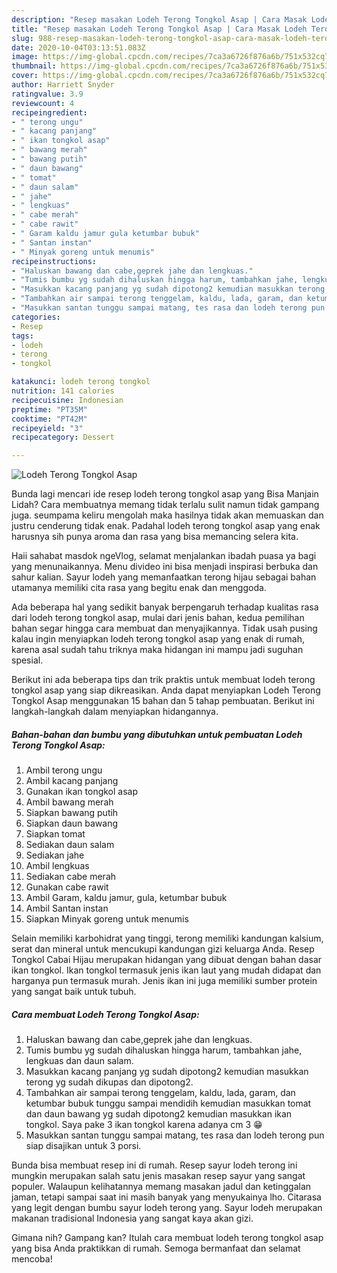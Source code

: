 ```yaml
---
description: "Resep masakan Lodeh Terong Tongkol Asap | Cara Masak Lodeh Terong Tongkol Asap Yang Sedap"
title: "Resep masakan Lodeh Terong Tongkol Asap | Cara Masak Lodeh Terong Tongkol Asap Yang Sedap"
slug: 988-resep-masakan-lodeh-terong-tongkol-asap-cara-masak-lodeh-terong-tongkol-asap-yang-sedap
date: 2020-10-04T03:13:51.083Z
image: https://img-global.cpcdn.com/recipes/7ca3a6726f876a6b/751x532cq70/lodeh-terong-tongkol-asap-foto-resep-utama.jpg
thumbnail: https://img-global.cpcdn.com/recipes/7ca3a6726f876a6b/751x532cq70/lodeh-terong-tongkol-asap-foto-resep-utama.jpg
cover: https://img-global.cpcdn.com/recipes/7ca3a6726f876a6b/751x532cq70/lodeh-terong-tongkol-asap-foto-resep-utama.jpg
author: Harriett Snyder
ratingvalue: 3.9
reviewcount: 4
recipeingredient:
- " terong ungu"
- " kacang panjang"
- " ikan tongkol asap"
- " bawang merah"
- " bawang putih"
- " daun bawang"
- " tomat"
- " daun salam"
- " jahe"
- " lengkuas"
- " cabe merah"
- " cabe rawit"
- " Garam kaldu jamur gula ketumbar bubuk"
- " Santan instan"
- " Minyak goreng untuk menumis"
recipeinstructions:
- "Haluskan bawang dan cabe,geprek jahe dan lengkuas."
- "Tumis bumbu yg sudah dihaluskan hingga harum, tambahkan jahe, lengkuas dan daun salam."
- "Masukkan kacang panjang yg sudah dipotong2 kemudian masukkan terong yg sudah dikupas dan dipotong2."
- "Tambahkan air sampai terong tenggelam, kaldu, lada, garam, dan ketumbar bubuk tunggu sampai mendidih kemudian masukkan tomat dan daun bawang yg sudah dipotong2 kemudian masukkan ikan tongkol. Saya pake 3 ikan tongkol karena adanya cm 3 😁"
- "Masukkan santan tunggu sampai matang, tes rasa dan lodeh terong pun siap disajikan untuk 3 porsi."
categories:
- Resep
tags:
- lodeh
- terong
- tongkol

katakunci: lodeh terong tongkol 
nutrition: 141 calories
recipecuisine: Indonesian
preptime: "PT35M"
cooktime: "PT42M"
recipeyield: "3"
recipecategory: Dessert

---
```



![Lodeh Terong Tongkol Asap](https://img-global.cpcdn.com/recipes/7ca3a6726f876a6b/751x532cq70/lodeh-terong-tongkol-asap-foto-resep-utama.jpg)

Bunda lagi mencari ide resep lodeh terong tongkol asap yang Bisa Manjain Lidah? Cara membuatnya memang tidak terlalu sulit namun tidak gampang juga. seumpama keliru mengolah maka hasilnya tidak akan memuaskan dan justru cenderung tidak enak. Padahal lodeh terong tongkol asap yang enak harusnya sih punya aroma dan rasa yang bisa memancing selera kita.

Haii sahabat masdok ngeVlog, selamat menjalankan ibadah puasa ya bagi yang menunaikannya. Menu divideo ini bisa menjadi inspirasi berbuka dan sahur kalian. Sayur lodeh yang memanfaatkan terong hijau sebagai bahan utamanya memiliki cita rasa yang begitu enak dan menggoda.

Ada beberapa hal yang sedikit banyak berpengaruh terhadap kualitas rasa dari lodeh terong tongkol asap, mulai dari jenis bahan, kedua pemilihan bahan segar hingga cara membuat dan menyajikannya. Tidak usah pusing kalau ingin menyiapkan lodeh terong tongkol asap yang enak di rumah, karena asal sudah tahu triknya maka hidangan ini mampu jadi suguhan spesial.


Berikut ini ada beberapa tips dan trik praktis untuk membuat lodeh terong tongkol asap yang siap dikreasikan. Anda dapat menyiapkan Lodeh Terong Tongkol Asap menggunakan 15 bahan dan 5 tahap pembuatan. Berikut ini langkah-langkah dalam menyiapkan hidangannya.

<!--inarticleads1-->

##### Bahan-bahan dan bumbu yang dibutuhkan untuk pembuatan Lodeh Terong Tongkol Asap:

1. Ambil  terong ungu
1. Ambil  kacang panjang
1. Gunakan  ikan tongkol asap
1. Ambil  bawang merah
1. Siapkan  bawang putih
1. Siapkan  daun bawang
1. Siapkan  tomat
1. Sediakan  daun salam
1. Sediakan  jahe
1. Ambil  lengkuas
1. Sediakan  cabe merah
1. Gunakan  cabe rawit
1. Ambil  Garam, kaldu jamur, gula, ketumbar bubuk
1. Ambil  Santan instan
1. Siapkan  Minyak goreng untuk menumis


Selain memiliki karbohidrat yang tinggi, terong memiliki kandungan kalsium, serat dan mineral untuk mencukupi kandungan gizi keluarga Anda. Resep Tongkol Cabai Hijau merupakan hidangan yang dibuat dengan bahan dasar ikan tongkol. Ikan tongkol termasuk jenis ikan laut yang mudah didapat dan harganya pun termasuk murah. Jenis ikan ini juga memiliki sumber protein yang sangat baik untuk tubuh. 

<!--inarticleads2-->

##### Cara membuat Lodeh Terong Tongkol Asap:

1. Haluskan bawang dan cabe,geprek jahe dan lengkuas.
1. Tumis bumbu yg sudah dihaluskan hingga harum, tambahkan jahe, lengkuas dan daun salam.
1. Masukkan kacang panjang yg sudah dipotong2 kemudian masukkan terong yg sudah dikupas dan dipotong2.
1. Tambahkan air sampai terong tenggelam, kaldu, lada, garam, dan ketumbar bubuk tunggu sampai mendidih kemudian masukkan tomat dan daun bawang yg sudah dipotong2 kemudian masukkan ikan tongkol. Saya pake 3 ikan tongkol karena adanya cm 3 😁
1. Masukkan santan tunggu sampai matang, tes rasa dan lodeh terong pun siap disajikan untuk 3 porsi.


Bunda bisa membuat resep ini di rumah. Resep sayur lodeh terong ini mungkin merupakan salah satu jenis masakan resep sayur yang sangat populer. Walaupun kelihatannya memang masakan jadul dan ketinggalan jaman, tetapi sampai saat ini masih banyak yang menyukainya lho. Citarasa yang legit dengan bumbu sayur lodeh terong yang. Sayur lodeh merupakan makanan tradisional Indonesia yang sangat kaya akan gizi. 

Gimana nih? Gampang kan? Itulah cara membuat lodeh terong tongkol asap yang bisa Anda praktikkan di rumah. Semoga bermanfaat dan selamat mencoba!
